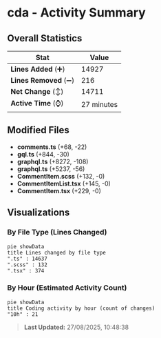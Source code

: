 # cda - Activity Summary 

## Overall Statistics

| Stat                   | Value                                                             |
| ---------------------- | ----------------------------------------------------------------- |
| **Lines Added** (➕)   | 14927                                          |
| **Lines Removed** (➖) | 216                                        |
| **Net Change** (↕)    | 14711                |
| **Active Time** (⌚)   | 27 minutes |


## Modified Files
- **comments.ts** (+68, -22)
- **gql.ts** (+844, -30)
- **graphql.ts** (+8272, -108)
- **graphql.ts** (+5237, -56)
- **CommentItem.scss** (+132, -0)
- **CommentItemList.tsx** (+145, -0)
- **CommentItem.tsx** (+229, -0)

## Visualizations

### By File Type (Lines Changed)

```mermaid
pie showData
title Lines changed by file type
".ts" : 14637
".scss" : 132
".tsx" : 374
```

### By Hour (Estimated Activity Count)

```mermaid
pie showData
title Coding activity by hour (count of changes)
"10h" : 21
```


> **Last Updated:** 27/08/2025, 10:48:38
